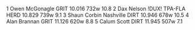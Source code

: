  1  Owen McGonagle  GRIT  10.016    732w  10.8
  2  Dax Nelson  !DUX! TPA-FLA HERD  10.829    739w  9.1
  3  Shaun Corbin Nashville  DIRT  10.946    678w  10.5
  4  Alan Brannan  GRIT  11.126    620w  8.8
  5  Calum Scott  DIRT  11.945    507w  7.1
